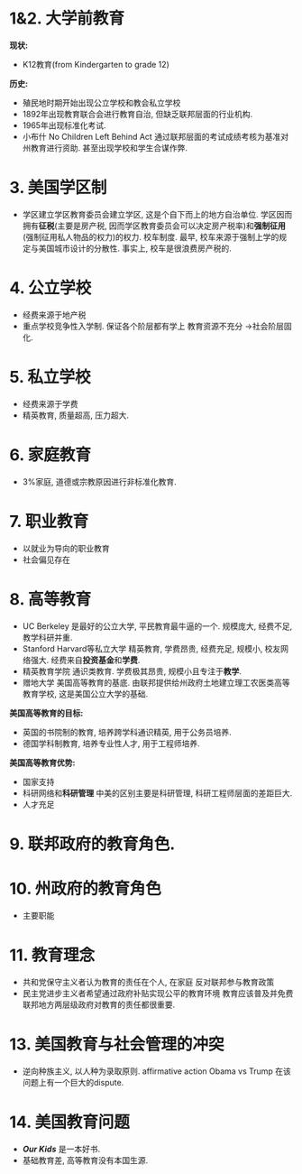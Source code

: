
# 1&2. 大学前教育
**现状:**
- K12教育(from Kindergarten to grade 12)

**历史:**
- 殖民地时期开始出现公立学校和教会私立学校
- 1892年出现教育联合会进行教育自治, 但缺乏联邦层面的行业机构. 
- 1965年出现标准化考试. 
- 小布什 No Children Left Behind Act
	通过联邦层面的考试成绩考核为基准对州教育进行资助. 
	甚至出现学校和学生合谋作弊. 

# 3. 美国学区制
- 学区建立学区教育委员会建立学区, 这是个自下而上的地方自治单位. 
	学区因而拥有**征税**(主要是房产税, 因而学区教育委员会可以决定房产税率)和**强制征用**(强制征用私人物品的权力)的权力. 
	校车制度. 最早, 校车来源于强制上学的规定与美国城市设计的分散性. 事实上, 校车是很浪费房产税的. 
# 4. 公立学校
- 经费来源于地产税
- 重点学校竞争性入学制. 
	保证各个阶层都有学上
	教育资源不充分 $\to$社会阶层固化. 
# 5. 私立学校
- 经费来源于学费
- 精英教育, 质量超高, 压力超大. 

# 6. 家庭教育
- 3%家庭, 道德或宗教原因进行非标准化教育. 

# 7. 职业教育
- 以就业为导向的职业教育
- 社会偏见存在

# 8. 高等教育
- UC Berkeley 是最好的公立大学, 平民教育最牛逼的一个. 
	规模庞大, 经费不足, 教学科研并重. 
- Stanford Harvard等私立大学
	精英教育, 学费昂贵, 经费充足, 规模小, 校友网络强大. 
	经费来自**投资基金**和**学费**.  
- 精英教育学院
	通识类教育. 学费极其昂贵, 规模小且专注于**教学**. 
- 赠地大学
	美国高等教育的基底. 
	由联邦提供给州政府土地建立理工农医类高等教育学校, 这是美国公立大学的基础. 

**美国高等教育的目标:**
- 英国的书院制的教育, 培养跨学科通识精英, 用于公务员培养. 
- 德国学科制教育, 培养专业性人才, 用于工程师培养. 

**美国高等教育优势:**
- 国家支持
- 科研网络和**科研管理** 中美的区别主要是科研管理, 科研工程师层面的差距巨大. 
- 人才充足

# 9. 联邦政府的教育角色. 

# 10. 州政府的教育角色
- 主要职能

# 11. 教育理念
- 共和党保守主义者认为教育的责任在个人, 在家庭
	反对联邦参与教育政策
- 民主党进步主义者希望通过政府补贴实现公平的教育环境
	教育应该普及并免费
	联邦地方两层级政府对教育的责任都很重要. 

# 13. 美国教育与社会管理的冲突
- 逆向种族主义, 以人种为录取原则. affirmative action
	Obama vs Trump 在该问题上有一个巨大的dispute. 
# 14. 美国教育问题
- ***Our Kids*** 是一本好书. 
- 基础教育差, 高等教育没有本国生源. 



